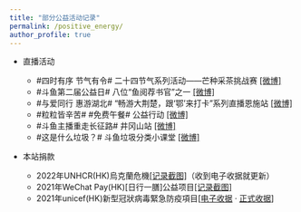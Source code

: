 ```yaml
---
title: "部分公益活动记录"
permalink: /positive_energy/
author_profile: true
---
```


* 直播活动

  * #四时有序 节气有令# 二十四节气系列活动——芒种采茶挑战赛 [[微博]](https://weibo.com/6337194707/KiCoLwhqr)
  * #斗鱼第二届公益日# 八位“鱼阅荐书官”之一 [[微博]](https://weibo.com/3982726153/KcI5AD4Lt)
  * #与爱同行 惠游湖北# “畅游大荆楚，跟‘鄂’来打卡”系列直播恩施站 [[微博]](https://weibo.com/6337194707/JqZECf4CO)
  * #粒粒皆辛苦# #免费午餐# 公益行动 [[微博]](https://weibo.com/6337194707/JoxKUiq0N)
  * #斗鱼主播重走长征路# 井冈山站 [[微博]](https://weibo.com/3982726153/JjGkeFrHy)
  * #这是什么垃圾？# 斗鱼垃圾分类小课堂 [[微博]](https://weibo.com/3982726153/HCHEH61h5)

* 本站捐款

  * 2022年UNHCR(HK)烏克蘭危機[[记录截图]](/images/donate/my-record-3.jpeg)（收到电子收据就更新）
  * 2021年WeChat Pay(HK)[日行一膳]公益项目[[记录截图]](/images/donate/wechat-pay.jpg)
  * 2021年unicef(HK)新型冠狀病毒緊急防疫項目[[电子收据](/images/donate/my-record-1.png) · [正式收据](/images/donate/my-record-2.png)]
